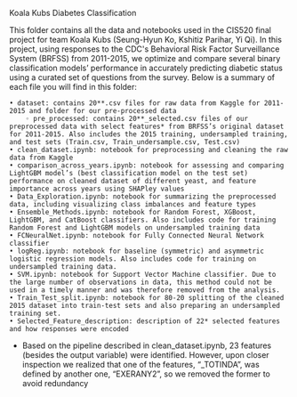 Koala Kubs Diabetes Classification

This folder contains all the data and notebooks used in the CIS520 final project for team Koala Kubs (Seung-Hyun Ko, Kshitiz Parihar, Yi Qi). In this project, using responses to the CDC's Behavioral Risk Factor Surveillance System (BRFSS) from 2011-2015, we optimize and compare several binary classification models’ performance in accurately predicting diabetic status using a curated set of questions from the survey. Below is a summary of each file you will find in this folder:

    • dataset: contains 20**.csv files for raw data from Kaggle for 2011-2015 and folder for our pre-processed data
        ◦ pre_processed: contains 20**_selected.csv files of our preprocessed data with select features* from BRFSS’s original dataset for 2011-2015. Also includes the 2015 training, undersampled training, and test sets (Train.csv, Train_undersample.csv, Test.csv)
    • clean_dataset.ipynb: notebook for preprocessing and cleaning the raw data from Kaggle
    • comparison_across_years.ipynb: notebook for assessing and comparing LightGBM model’s (best classification model on the test set) performance on cleaned dataset of different yeast, and feature importance across years using SHAPley values
    • Data_Exploration.ipynb: notebook for summarizing the preprocessed data, including visualizing class imbalances and feature types
    • Ensemble_Methods.ipynb: notebook for Random Forest, XGBoost, LightGBM, and CatBoost classifiers. Also includes code for training Random Forest and LightGBM models on undersampled training data
    • FCNeuralNet.ipynb: notebook for Fully Connected Neural Network classifier
    • logReg.ipynb: notebook for baseline (symmetric) and asymmetric logistic regression models. Also includes code for training on undersampled training data.
    • SVM.ipynb: notebook for Support Vector Machine classifier. Due to the large number of observations in data, this method could not be used in a timely manner and was therefore removed from the analysis.
    • Train_Test_split.ipynb: notebook for 80-20 splitting of the cleaned 2015 dataset into train-test sets and also preparing an undersampled training set.
    • Selected_Feature_description: description of 22* selected features and how responses were encoded
* Based on the pipeline described in clean_dataset.ipynb, 23 features (besides the output variable) were identified. However, upon closer inspection we realized that one of the features, “_TOTINDA”, was defined by another one, “EXERANY2”, so we removed the former to avoid redundancy

